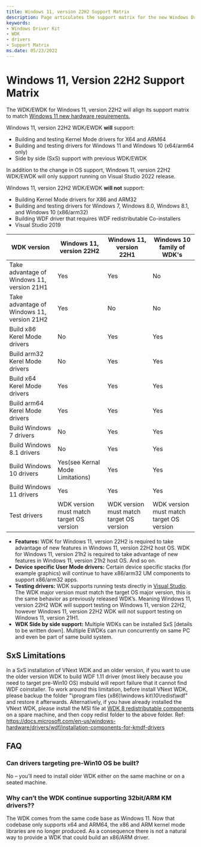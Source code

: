 ```yaml
---
title: Windows 11, version 22H2 Support Matrix
description: Page articulates the support matrix for the new Windows Driver Kit (WDK)
keywords:
- Windows Driver Kit
- WDK
- drivers
- Support Matrix
ms.date: 05/23/2022
---
```


# Windows 11, Version 22H2 Support Matrix

The WDK/EWDK for Windows 11, version 22H2 will align its support matrix to match [Windows 11 new hardware requirements.](https://docs.microsoft.com/en-us/windows/whats-new/windows-11-requirements) 

Windows 11, version 22H2 WDK/EWDK <b>will</b> support: 

* Building and testing Kernel Mode drivers for X64 and ARM64 </br>
* Building and testing drivers for Windows 11 and Windows 10 (x64/arm64 only) </br>
* Side by side (SxS) support with previous WDK/EWDK </br>
 
In addition to the change in OS support, Windows 11, version 22H2 WDK/EWDK will only support running on Visual Studio 2022 release. 

 
Windows 11, version 22H2 WDK/EWDK <b>will not</b> support: 

* Building Kernel Mode drivers for X86 and ARM32 </br>
* Building and testing drivers for Windows 7, Windows 8.0, Windows 8.1, and Windows 10 (x86/arm32) </br>
* Building WDF driver that requires WDF redistributable Co-installers   </br>
* Visual Studio 2019</br>


|WDK version|Windows 11, version 22H2|Windows 11, version 22H1| Windows 10 family of WDK's|
|-|-|-|-|
|Take advantage of Windows 11, version 21H1|Yes|Yes|No|
|Take advantage of Windows 11, version 21H2|Yes|No|No|
|Build x86 Kerel Mode drivers|No|Yes|Yes|
|Build arm32 Kerel Mode drivers|No|Yes|Yes|
|Build x64 Kerel Mode drivers|Yes|Yes|Yes|
|Build arm64 Kerel Mode drivers|Yes|Yes|Yes|
|Build Windows 7 drivers|No|Yes|Yes|
|Build Windows 8.1 drivers|No|Yes|Yes|
|Build Windows 10 drivers|Yes(see Kernal Mode Limitations)|Yes|Yes|
|Build Windows 11 drivers|Yes|Yes|Yes|
|Test drivers|WDK version must match target OS version|WDK version must match target OS version|WDK version must match target OS version|

* <b>Features:</b> WDK for Windows 11, version 22H2 is required to take advantage of new features in Windows 11, version 22H2 host OS.  WDK for Windows 11, version 21h2 is required to take advantage of new features in Windows 11, version 21h2 host OS.  And so on. </br>
* <b>Device specific User Mode drivers:</b> Certain device specific stacks (for example graphics) will continue to have x86/arm32 UM components to support x86/arm32 apps.  </br>
* <b>Testing drivers:</b> WDK supports running tests directly in [Visual Studio](https://docs.microsoft.com/en-us/windows-hardware/drivers/develop/testing-a-driver).  The WDK major version must match the target OS major version, this is the same behavior as previously released WDK’s. Meaning Windows 11, version 22H2 WDK will support testing on Windows 11, version 22H2, however Windows 11, version 22H2 WDK will not support testing on Windows 11, version 21H1. </br>
* <b>WDK Side by side support:</b>  Multiple WDKs can be installed SxS [details to be written down].  Multiple EWDKs can run concurrently on same PC and even be part of same build system. </br>



## SxS Limitations
In a SxS installation of VNext WDK and an older version, if you want to use the older version WDK to build WDF 1.11 driver (most likely because you need to target pre-Win10 OS) msbuild will report failure that it cannot find WDF coinstaller. To work around this limitation, before install VNext WDK, please backup the folder "\program files (x86)\windows kit\10\redist\wdf" and restore it afterwards. Alternatively, if you have already installed the VNext WDK, please install the MSI file at [WDK 8 redistributable components](https://go.microsoft.com/fwlink/p/?LinkID=253170) on a spare machine, and then copy redist folder to the above folder. Ref: <https://docs.microsoft.com/en-us/windows-hardware/drivers/wdf/installation-components-for-kmdf-drivers> 



## FAQ

### Can drivers targeting pre-Win10 OS be built? 

No – you’ll need to install older WDK either on the same machine or on a seated machine. 
  
### Why can’t the WDK continue supporting 32bit/ARM KM drivers?? 
The WDK comes from the same code base as Windows 11. Now that codebase only supports x64 and ARM64, the x86 and ARM kernel mode libraries are no longer produced. As a consequence there is not a natural way to provide a WDK that could build an x86/ARM driver. 
